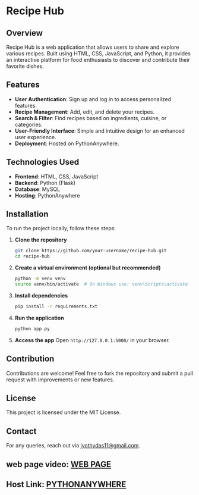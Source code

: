 # Recipe Hub

## Overview
Recipe Hub is a web application that allows users to share and explore various recipes. Built using HTML, CSS, JavaScript, and Python, it provides an interactive platform for food enthusiasts to discover and contribute their favorite dishes.

## Features
- **User Authentication**: Sign up and log in to access personalized features.
- **Recipe Management**: Add, edit, and delete your recipes.
- **Search & Filter**: Find recipes based on ingredients, cuisine, or categories.
- **User-Friendly Interface**: Simple and intuitive design for an enhanced user experience.
- **Deployment**: Hosted on PythonAnywhere.

## Technologies Used
- **Frontend**: HTML, CSS, JavaScript
- **Backend**: Python (Flask)
- **Database**: MySQL
- **Hosting**: PythonAnywhere

## Installation
To run the project locally, follow these steps:

1. **Clone the repository**
   ```bash
   git clone https://github.com/your-username/recipe-hub.git
   cd recipe-hub
   ```

2. **Create a virtual environment (optional but recommended)**
   ```bash
   python -m venv venv
   source venv/bin/activate  # On Windows use: venv\Scripts\activate
   ```

3. **Install dependencies**
   ```bash
   pip install -r requirements.txt
   ```

4. **Run the application**
   ```bash
   python app.py
   ```

5. **Access the app**
   Open `http://127.0.0.1:5000/` in your browser.

## Contribution
Contributions are welcome! Feel free to fork the repository and submit a pull request with improvements or new features.

## License
This project is licensed under the MIT License.

## Contact
For any queries, reach out via jyothydas11@gmail.com.



## web page video:  [WEB PAGE ](https://drive.google.com/drive/folders/1OqmgEFFJ5Mqrn_WuUuJNtPgX4JZk5R0C)

## Host Link: [PYTHONANYWHERE](https://jemima2001.pythonanywhere.com/)

